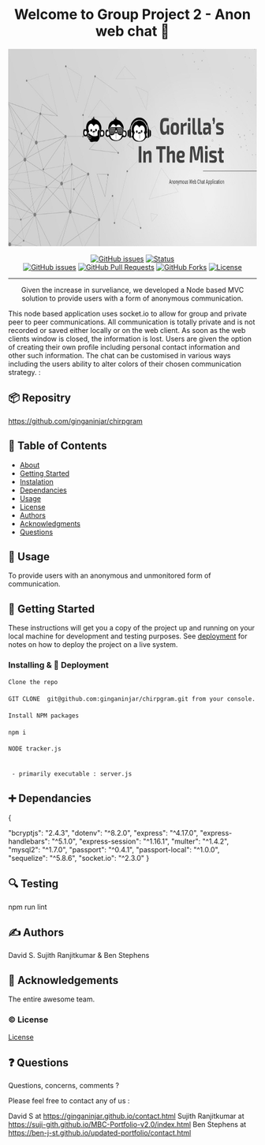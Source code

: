 <h1 align="center">Welcome to Group Project 2 - Anon web chat 👋</h1>

  <p align="center">
  <a href="https://chirpgram.herokuapp.com" rel="noopener">
 <img width=600px height=400px src="./siteimg.jpeg" alt="Group Project 2 - Anon web chat logo"></a>
</p>


<div align="center">

  [![GitHub issues](https://img.shields.io/github/followers/ginganinjar?label=Follow)](/issues)
  [![Status](https://img.shields.io/badge/status-active-success.svg)]()  
  [![GitHub issues](https://img.shields.io/github/issues/ginganinjar/chirpgram)](/issues)
  [![GitHub Pull Requests](	https://img.shields.io/github/issues-pr/ginganinjar/chirpgram)]()
  [![GitHub Forks](	https://img.shields.io/github/forks/ginganinjar/chirpgram?label=Fork)]()
  [![License](https://img.shields.io/badge/license-MIT-blue.svg)](https://opensource.org/licenses/mit-license.php)

</div>

---

<p align="center"> Given the increase in surveliance, we developed a Node based  MVC solution to provide users with a form of anonymous communication.

This node based application uses socket.io to allow for group and private peer to peer communications. All communication is totally private and is not recorded or saved either locally or on the web client. As soon as the web clients window is closed, the information is lost. Users are given the option of creating their own profile including personal contact information and other such information. The chat can be customised in various ways including the users ability to alter colors of their chosen communication strategy. 
:

 
</p>

## :package: Repositry
https://github.com/ginganinjar/chirpgram

## 📝 Table of Contents
- [About](#about)
- [Getting Started](#getting_started)
- [Instalation](#deployment)
- [Dependancies](#dependancies)
- [Usage](#usage)
- [License](#license)
- [Authors](#contributing)
- [Acknowledgments](#acknowledgement)
- [Questions](#questions)

## 🧐 Usage <a name = "about"></a>
To provide users with an anonymous and unmonitored form of communication.

## 🏁 Getting Started <a name = "getting_started"></a>
These instructions will get you a copy of the project up and running on your local machine for development and testing purposes. See [deployment](#deployment) for notes on how to deploy the project on a live system.

### Installing & 🚀 Deployment <a name = "deployment"></a>

```sh
Clone the repo 

GIT CLONE  git@github.com:ginganinjar/chirpgram.git from your console.   

Install NPM packages

npm i

NODE tracker.js

 
 - primarily executable : server.js
```
## :heavy_plus_sign: Dependancies  <a name = "dependancies"></a>
{
 
 "bcryptjs": "2.4.3",
  "dotenv": "^8.2.0",
  "express": "^4.17.0",
  "express-handlebars": "^5.1.0",
  "express-session": "^1.16.1",
  "multer": "^1.4.2",
  "mysql2": "^1.7.0",
  "passport": "^0.4.1",
  "passport-local": "^1.0.0",
  "sequelize": "^5.8.6",
  "socket.io": "^2.3.0"
}

## :mag: Testing  <a name = "built_using"></a>
npm run lint

## ✍️ Authors <a name = "contributing"></a>
David S. Sujith Ranjitkumar & Ben Stephens

## 🎉 Acknowledgements <a name = "acknowledgement"></a>
The entire awesome team.

### :copyright: License <a name = "license"></a>

[License](https://opensource.org/licenses/mit-license.php)

## :question: Questions <a name = "<questions"></a>
Questions, concerns, comments ? 

Please feel free to contact any of us : 

David S at https://ginganinjar.github.io/contact.html
Sujith Ranjitkumar at https://suji-gith.github.io/MBC-Portfolio-v2.0/index.html
Ben Stephens at https://ben-j-st.github.io/updated-portfolio/contact.html


